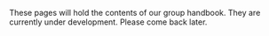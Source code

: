 These pages will hold the contents of our group handbook. They are currently under development. Please come back later.
